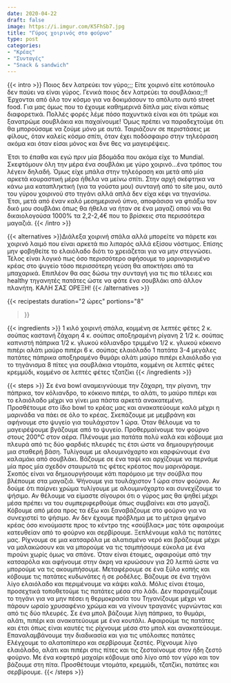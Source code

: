 ```yaml
---
date: 2020-04-22
draft: false
image: https://i.imgur.com/K5FhSb7.jpg
title: "Γύρος χοιρινός στο φούρνο"
type: post
categories:
- "Κρέας"
- "Συνταγές"
- "Snack & sandwich"
---
```


{{< intro >}}
Ποιος δεν λατρεύει τον γύρο;;; Είτε χοιρινό είτε κοτόπουλο δεν παύει να είναι γύρος. Γενικά ποιος δεν λατρεύει τα σουβλάκια;;!! Έρχονται από όλο τον κόσμο για να δοκιμάσουν το απόλυτο αυτό street food. Για μας όμως που το έχουμε καθημερινά δίπλα μας είναι κάπως διαφορετικά. Πολλές φορές λέμε πόσο παχυντικά είναι και ότι τρώμε και ξανατρώμε σουβλάκια και παχαίνουμε! Όμως πρέπει να παραδεχτούμε ότι θα μπορούσαμε να ζούμε μόνο με αυτά. Ταιριάζουν σε περιστάσεις με φίλους, όταν καλείς κόσμο σπίτι, όταν έχει ποδόσφαιρο στην τηλεόραση ακόμα και όταν είσαι μόνος και δνε θες να μαγειρέψεις.

Έτσι το έπαθα και εγώ πριν μία βδομάδα που ακόμα είχε το Mundial. Σκεφτόμουν όλη την μέρα ένα σουβλάκι με γύρο χοιρινό…ένα τρόπος του λέγειν δηλαδή. Όμως είχε μπάλα στην τηλεόραση και μετά από μία αρκετά κουραστική μέρα ήθελα να μείνω σπίτι. Στην αρχή σκέφτηκα να κάνω μια καταπληκτική (για τα γούστα μου) συνταγή από το site μου, αυτό του γύρου χοιρινού στο τηγάνι αλλά απλά δεν  είχα κέφι να τηγανίσω.  Έτσι, μετά από έναν καλό μεσημεριανό ύπνο, αποφάσισα να φτιάξω τον δικό μου σουβλάκι όπως θα ήθελα να ήταν σε ένα μαγαζί οπού ναι θα δικαιολογούσα 1000% τα 2,2-2,4€ που το βρίσκεις στα περισσότερα μαγαζιά.
{{< /intro >}}

{{< alternatives >}}Διάλεξα χοιρινή σπάλα αλλά μπορείτε να πάρετε και χοιρινό λαιμό που είναι αρκετά πιο λιπαρός αλλά εξίσου νόστιμος. Επίσης μην φοβηθείτε το ελαιόλαδο διότι το χρειάζεται για να μην στεγνώσει. Τέλος είναι λογικό πως όσο περισσότερο αφήσουμε το μαριναρισμένο κρέας στο ψυγείο τόσο περισσότερη γεύση θα αποκτήσει από τα μπαχαρικά. Επιπλέον θα σας δώσω την συνταγή για τις πιο τέλειες και healthy τηγανητές πατάτες ώστε να φάτε ένα σουβλάκι από άλλον πλανήτη. ΚΑΛΗ ΣΑΣ ΟΡΕΞΗ!
{{< /alternatives >}}

{{< recipestats 
    duration="2 ώρες"
    portions="8"
>}}

{{< ingredients >}}
1 κιλό χοιρινή σπάλα, κομμένη σε λεπτές φέτες
2 κ. σούπας καστανή ζάχαρη
4 κ. σούπας αποξηραμένη ρίγανη
2 1/2 κ. σούπας καπνιστή πάπρικα
1/2 κ. γλυκού κόλιανδρο τριμμένο
1/2 κ. γλυκού κόκκινο πιπέρι
αλάτι
μαύρο πιπέρι
6 κ. σούπας ελαιόλαδο
1 πατάτα
3-4 μεγάλες πατάτες
πάπρικα
αποξηραμένο θυμάρι
αλάτι
μαύρο πιπέρι
ελαιόλαδο για το τηγάνισμα
8 πίτες για σουβλάκια
ντομάτα, κομμένη σε λεπτές φέτες
κρεμμύδι, κομμένο σε λεπτές φέτες
τζατζίκι
{{< /ingredients >}}

{{< steps >}}
Σε ένα bowl αναμειγνύουμε την ζάχαρη, την ρίγανη, την πάπρικα, τον κόλιανδρο, το κόκκινο πιπέρι, το αλάτι, το μαύρο πιπέρι και το ελαιόλαδο μέχρι να γίνει μια πάστα αρκετά ανακατεμένη.
Προσθέτουμε στο ίδιο bowl το κρέας μας και ανακατεύουμε καλά μέχρι η μαρινάδα να πάει σε όλο το κρέας.
Σκεπάζουμε με μεμβράνη και αφήνουμε στο ψυγείο για τουλάχιστον 1 ώρα.
Όταν θέλουμε να το μαγειρέψουμε βγάζουμε από το ψυγείο.
Προθερμαίνουμε τον φούρνο στους 200°C στον αέρα.
Πλένουμε μια πατάτα πολύ καλά και κόβουμε μια πλευρά από τις δύο φαρδιές πλευρές τις έτσι ώστε να δημιουργήσουμε μια σταθερή βάση. Τυλίγουμε με αλουμινόχαρτο και καρφώνουμε ένα καλαμάκι από σουβλάκι.
Βάζουμε σε ένα ταψί και αρχίζουμε να περνάμε μία προς μία σχεδόν σταυρωτά τις φέτες κρέατος που μαρινάραμε. Σκοπός είναι να δημιουργήσουμε κάτι παρόμοιο με την σούβλα που βλέπουμε στα μαγαζιά.
Ψήνουμε για τουλάχιστον 1 ώρα στον φούρνο. Αν δούμε ότι παίρνει χρώμα τυλίγουμε με αλουμινόχαρτο και συνεχίζουμε το ψήσιμο.
Αν θέλουμε να είμαστε σίγουροι ότι ο γύρος μας θα ψηθεί μέχρι μέσα πρέπει να του συμπεριφερθούμε όπως συμβαίνει και στο μαγαζί. Κόβουμε από μέσα προς τα έξω και ξαναβάζουμε στο φούρνο για να συνεχιστεί το ψήσιμο. Αν δεν έχουμε πρόβλημα με το μέτρια ψημένο κρέας όσο κινούμαστε προς το κέντρο της «σούβλας» μας τότε αφαιρούμε κατευθείαν από το φούρνο και σερβίρουμε.
Ξεπλένουμε καλά τις πατάτες μας.
Ρίχνουμε σε μια κατσαρόλα με αλατισμένο νερό και βράζουμε μέχρι να μαλακώσουν και να μπορούμε να τις τσιμπήσουμε εύκολα με ένα πιρούνι χωρίς όμως να σπάνε.
Όταν είναι έτοιμες, αφαιρούμε από την κατσαρόλα και αφήνουμε στην άκρη να κρυώσουν για 20 λεπτά ώστε να μπορούμε να τις ακουμπήσουμε.
Μεταφέρουμε σε ένα ξύλο κοπής και κόβουμε τις πατάτες κυδωνάτες ή σε ροδέλες.
Βάζουμε σε ένα τηγάνι λίγο ελαιόλαδο και περιμένουμε να κάψει καλά.
Μόλις είναι έτοιμο, προσεχτικά τοποθετούμε τις πατάτες μέσα στο λάδι. Δεν παραγεμίζουμε το τηγάνι για να μην πέσει η θερμοκρασία του
Τηγανίζουμε μέχρι να πάρουν ωραίο χρυσαφένιο χρώμα και να γίνουν τραγανές γυρνώντας και από τις δύο πλευρές.
Σε ένα μπολ βάζουμε λίγη πάπρικα, το θυμάρι, αλάτι, πιπέρι και ανακατεύουμε με ένα κουτάλι.
Αφαιρούμε τις πατάτες και έτσι όπως είναι καυτές τις ρίχνουμε μέσα στο μπολ και ανακατεύουμε.
Επαναλαμβάνουμε την διαδικασία και για τις υπόλοιπες πατάτες
Ελέγχουμε το αλατοπίπερο και σερβίρουμε ζεστές.
Ρίχνουμε λίγο ελαιόλαδο, αλάτι και πιπέρι στις πίτες και τις ζεσταίνουμε στον ήδη ζεστό φούρνο.
Με ένα κοφτερό μαχαίρι κόβουμε από λίγο από τον γύρο και τον βάζουμε στη πίτα. Προσθέτουμε ντομάτα, κρεμμύδι, τζατζίκι, πατάτες και σερβίρουμε.
{{< /steps >}}